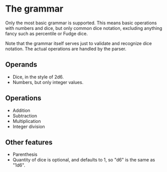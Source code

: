 # The grammar

Only the most basic grammar is supported. This means basic operations with numbers and dice, but only common dice notation, excluding anything fancy such as percentile or Fudge dice.

Note that the grammar itself serves just to validate and recognize dice notation. The actual operations are handled by the parser.

## Operands

- Dice, in the style of 2d6.
- Numbers, but only integer values.

## Operations

- Addition
- Subtraction
- Multiplication
- Integer division

## Other features

- Parenthesis
- Quantity of dice is optional, and defaults to 1, so "d6" is the same as "1d6".
